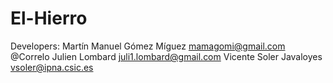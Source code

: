 # El-Hierro

Developers: Martín Manuel Gómez Míguez  mamagomi@gmail.com           @Correlo
            Julien Lombard              juli1.lombard@gmail.com
            Vicente Soler Javaloyes     vsoler@ipna.csic.es
           
